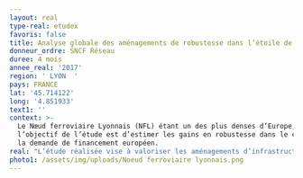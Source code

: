 ```yaml
---
layout: real
type-real: etudex
favoris: false
title: Analyse globale des aménagements de robustesse dans l’étoile de Lyon
donneur_ordre: SNCF Réseau
duree: 4 mois
annee_real: '2017'
region: ' LYON  '
pays: FRANCE
lat: '45.714122'
long: '4.851933'
text1: ''
context: >-
  Le Nœud ferroviaire Lyonnais (NFL) étant un des plus denses d’Europe,
  l’objectif de l’étude est d’estimer les gains en robustesse dans le cadre de
  la demande de financement européen.
real: "L’étude réalisée vise à valoriser les aménagements d’infrastructure prévus. Nous valorisons les aménagements en fonction de leur utilisation et de leur impact sur la régularité dans le but d’obtenir un gain en minutes perdues sur le service annuel complet.\r\n\nPour valoriser les aménagements nous avons modélisé les infrastructures actuelles et projet afin de réaliser des tests de robustesse. Nous tests sont réalisés avec une prise en compte des mesures d’exploitation afin d’obtenir des résultats porche d’une situation réelle.\r\n\nNous proposons dans notre méthodologie de comptabiliser le nombre de minutes perdues au cœur de NFL mais également sur le périmètre régional."
photo1: /assets/img/uploads/Noeud ferroviaire lyonnais.png
---
```


